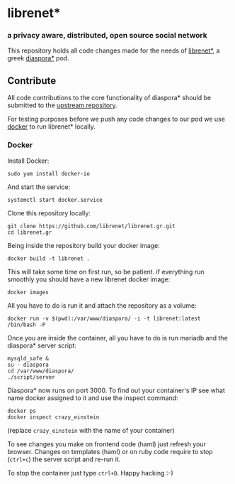 # librenet*
 
### a privacy aware, distributed, open source social network

This repository holds all code changes made for the needs of [librenet*](https://librenet.gr/), a greek [diaspora*](http://diasporafoundation.org/) pod. 

## Contribute

All code contributions to the core functionality of diaspora* should be submitted to the [upstream repository](https://github.com/diaspora/diaspora).

For testing purposes before we push any code changes to our pod we use [docker](https://docker.io) to run librenet* locally.

### Docker

Install Docker:

`sudo yum install docker-io`

And start the service:

`systemctl start docker.service`

Clone this repository locally:

```
git clone https://github.com/librenet/librenet.gr.git
cd librenet.gr
```

Being inside the repository build your docker image:

`docker build -t librenet .`

This will take some time on first run, so be patient.
if everything run smoothly you should have a new librenet docker image:

`docker images`

All you have to do is run it and attach the repository as a volume:

`docker run -v $(pwd):/var/www/diaspora/ -i -t librenet:latest /bin/bash -P`

Once you are inside the container, all you have to do is run mariadb and the diaspora* server script:

```
mysqld_safe &
su - diaspora
cd /var/www/diaspora/
./script/server
```

Diaspora* now runs on port 3000. To find out your container's IP see what name docker assigned to it and use the inspect command:

```
docker ps
docker inspect crazy_einstein
```

(replace `crazy_einstein` with the name of your container)

To see changes you make on frontend code (haml) just refresh your browser. Changes on templates (haml) or on ruby code require to stop (`ctrl+c`) the server script and re-run it.

To stop the container just type `ctrl+D`. Happy hacking :-)
